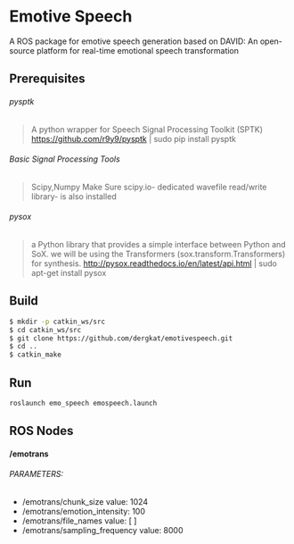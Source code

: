 # Emotive Speech

A ROS package for emotive speech generation based on DAVID: An open-source platform for real-time emotional speech
transformation

Prerequisites
-------------
###### pysptk
> A python wrapper for Speech Signal Processing Toolkit (SPTK)
> https://github.com/r9y9/pysptk | sudo pip install pysptk

###### Basic Signal Processing Tools 
> Scipy,Numpy
> Make Sure scipy.io- dedicated wavefile read/write library- is also installed

###### pysox
> a Python library that provides a simple interface between Python and SoX.
> we will be using the Transformers (sox.transform.Transformers) for synthesis.
> http://pysox.readthedocs.io/en/latest/api.html | sudo apt-get install pysox



Build
-----
```sh
$ mkdir -p catkin_ws/src
$ cd catkin_ws/src
$ git clone https://github.com/dergkat/emotivespeech.git
$ cd ..
$ catkin_make
```

Run
---
```sh
roslaunch emo_speech emospeech.launch
```

ROS Nodes
---------
#### /emotrans

###### PARAMETERS: 
 * /emotrans/chunk_size value: 1024
 * /emotrans/emotion_intensity: 100
 * /emotrans/file_names value: [ ]
 * /emotrans/sampling_frequency value: 8000

